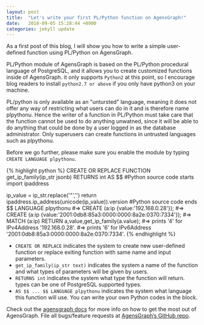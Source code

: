 ```yaml
---
layout: post
title:  "Let's write your first PL/Python function on AgensGraph!"
date:   2018-09-05 15:28:44 +0900
categories: jekyll update
---
```

As a first post of this blog, I will show you how to write a simple user-defined function using PL/Python on AgensGraph.

PL/Python module of AgensGraph is based on the PL/Python procedural language of PostgreSQL, and it allows you to create customized functions inside of AgensGraph. it only supports `Python2` at this point, so I encourage blog readers to install `python2.7 or above` if you only have python3 on your machine.

PL/python is only available as an "untursted" language, meaning it does not offer any way of restricting what users can do in it and is therefore name plpythonu. Hence the writer of a function in PL/Python must take care that the function cannot be used to do anything unwatned, since it will be able to do anything that could be done by a user logged in as the database administrator. Only superusers can create functions in untrusted languages such as plpythonu.

Before we go further, please make sure you enable the module by typing `CREATE LANGUAGE plpythonu`. 

{% highlight python %}
CREATE OR REPLACE FUNCTION get_ip_family(ip_str jsonb)
RETURNS int
AS $$
#Python source code starts
import ipaddress

ip_value = ip_str.replace('\"','')
return ipaddress.ip_address(unicode(ip_value)).version
#Python source code ends
$$ LANGUAGE plpythonu
#=> CREATE (a:ip {value:'192.168.0.28'});
#=> CREATE (a:ip {value:'2001:0db8:85a3:0000:0000:8a2e:0370:7334'});
#=> MATCH (a:ip) RETURN a,value,get_ip_family(a.value);
#=> prints '4' for IPv4Address '192.168.0.28'. 
#=> prints '6' for IPv6Address '2001:0db8:85a3:0000:0000:8a2e:0370:7334'.
{% endhighlight %}

- `CREATE OR REPLACE` indicates the system to create new user-defined function or replace exiting function with same name and input parameters.
- `get_ip_family(ip_str text)` indicates the system a name of the function and what types of parameters will be given by users.
- `RETURNS int` indicates the system what type the function will return. types can be one of PostgreSQL supported types.
- `AS $$ ... $$ LANGUAGE plpythonu` indicates the system what language this function will use. You can write your own Python codes in the block.

Check out the [agensgraph docs][agensgraph-docs] for more info on how to get the most out of AgensGraph. File all bugs/feature requests at [AgensGraph’s GitHub repo][agensgraph-github]. 

[agensgraph-docs]: https://bitnine.net/documentation
[agensgraph-github]:   https://github.com/bitnine-oss/agensgraph
